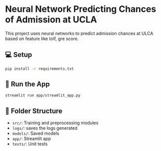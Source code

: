 # Neural Network Predicting Chances of Admission at UCLA 
This project uses neural networks to predict admission chances at ULCA based on feature like tolf, gre score.
 
## 💻 Setup
```bash
pip install -r requirements.txt
```

## 🚀 Run the App
```bash
streamlit run app/streamlit_app.py
```

## 📂 Folder Structure
- `src/`: Training and preprocessing modules
- `logs/`: saves the logs generated
- `models/`: Saved models
- `app/`: Streamlit app
- `tests/`: Unit tests

